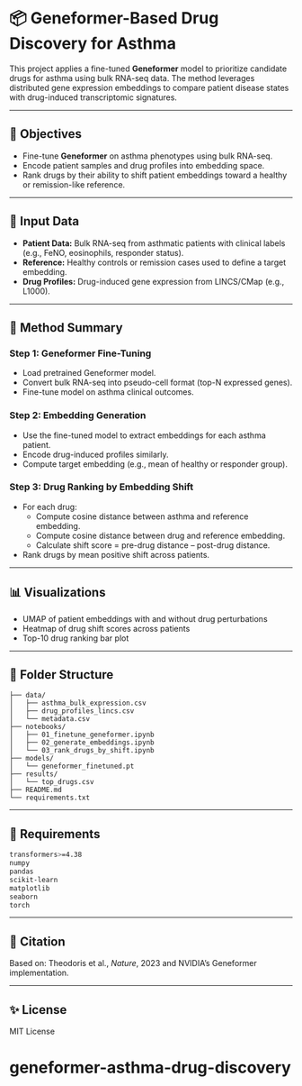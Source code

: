 # 📦 Geneformer-Based Drug Discovery for Asthma

This project applies a fine-tuned **Geneformer** model to prioritize candidate drugs for asthma using bulk RNA-seq data. The method leverages distributed gene expression embeddings to compare patient disease states with drug-induced transcriptomic signatures.

---

## 🌟 Objectives
- Fine-tune **Geneformer** on asthma phenotypes using bulk RNA-seq.
- Encode patient samples and drug profiles into embedding space.
- Rank drugs by their ability to shift patient embeddings toward a healthy or remission-like reference.

---

## 🧬 Input Data
- **Patient Data:** Bulk RNA-seq from asthmatic patients with clinical labels (e.g., FeNO, eosinophils, responder status).
- **Reference:** Healthy controls or remission cases used to define a target embedding.
- **Drug Profiles:** Drug-induced gene expression from LINCS/CMap (e.g., L1000).

---

## 🧠 Method Summary

### Step 1: Geneformer Fine-Tuning
- Load pretrained Geneformer model.
- Convert bulk RNA-seq into pseudo-cell format (top-N expressed genes).
- Fine-tune model on asthma clinical outcomes.

### Step 2: Embedding Generation
- Use the fine-tuned model to extract embeddings for each asthma patient.
- Encode drug-induced profiles similarly.
- Compute target embedding (e.g., mean of healthy or responder group).

### Step 3: Drug Ranking by Embedding Shift
- For each drug:
    - Compute cosine distance between asthma and reference embedding.
    - Compute cosine distance between drug and reference embedding.
    - Calculate shift score = pre-drug distance – post-drug distance.
- Rank drugs by mean positive shift across patients.

---

## 📊 Visualizations
- UMAP of patient embeddings with and without drug perturbations
- Heatmap of drug shift scores across patients
- Top-10 drug ranking bar plot

---

## 📁 Folder Structure
```
├── data/
│   ├── asthma_bulk_expression.csv
│   ├── drug_profiles_lincs.csv
│   └── metadata.csv
├── notebooks/
│   ├── 01_finetune_geneformer.ipynb
│   ├── 02_generate_embeddings.ipynb
│   └── 03_rank_drugs_by_shift.ipynb
├── models/
│   └── geneformer_finetuned.pt
├── results/
│   └── top_drugs.csv
├── README.md
└── requirements.txt
```

---

## 🔧 Requirements
```bash
transformers>=4.38
numpy
pandas
scikit-learn
matplotlib
seaborn
torch
```

---

## 📌 Citation
Based on: Theodoris et al., *Nature*, 2023 and NVIDIA’s Geneformer implementation.

---

## ✨ License
MIT License
# geneformer-asthma-drug-discovery
